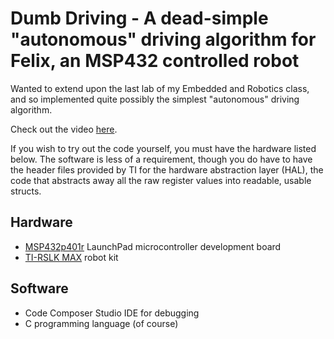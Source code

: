 # Dumb Driving - A dead-simple "autonomous" driving algorithm for Felix, an MSP432 controlled robot

Wanted to extend upon the last lab of my Embedded and Robotics class, and so implemented quite possibly the simplest "autonomous" driving algorithm.

Check out the video [here](https://drive.google.com/file/d/1EO9thUppSEr8WAN29p4802wbmTjE2wA0/view?usp=sharing).

If you wish to try out the code yourself, you must have the hardware listed below. The software is less of a requirement, though you do have to have the header files provided by TI for the hardware abstraction layer (HAL), the code that abstracts away all the raw register values into readable, usable structs.

## Hardware
* [MSP432p401r](https://www.ti.com/tool/MSP-EXP432P401R) LaunchPad microcontroller development board
* [TI-RSLK MAX](https://university.ti.com/programs/RSLK/) robot kit

## Software
* Code Composer Studio IDE for debugging
* C programming language (of course)
